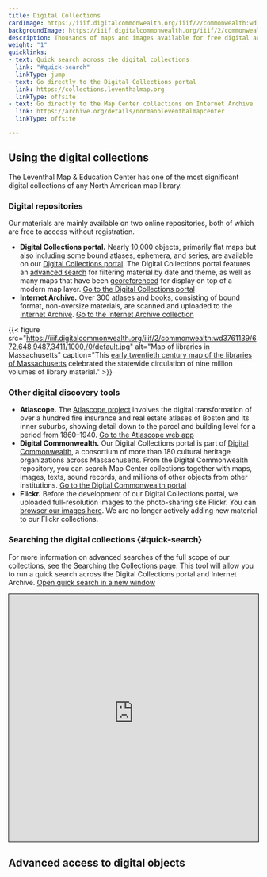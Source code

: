 ```yaml
---
title: Digital Collections
cardImage: https://iiif.digitalcommonwealth.org/iiif/2/commonwealth:wd376655v/540,7397,17681,9000/1800,/0/default.jpg
backgroundImage: https://iiif.digitalcommonwealth.org/iiif/2/commonwealth:wd376655v/540,7397,17681,7127/1800,/0/default.jpg
description: Thousands of maps and images available for free digital access
weight: "1"
quicklinks:
- text: Quick search across the digital collections
  link: "#quick-search"
  linkType: jump
- text: Go directly to the Digital Collections portal
  link: https://collections.leventhalmap.org
  linkType: offsite
- text: Go directly to the Map Center collections on Internet Archive
  link: https://archive.org/details/normanbleventhalmapcenter
  linkType: offsite

---
```

## Using the digital collections

The Leventhal Map & Education Center has one of the most significant digital collections of any North American map library.

### Digital repositories

Our materials are mainly available on two online repositories, both of which are free to access without registration.

* **Digital Collections portal.** Nearly 10,000 objects, primarily flat maps but also including some bound atlases, ephemera, and series, are available on our [Digital Collections portal](https://collections.leventhalmap.org). The Digital Collections portal features an [advanced search](https://collections.leventhalmap.org/advanced) for filtering material by date and theme, as well as many maps that have been [georeferenced](https://collections.leventhalmap.org/search?f%5Bgeoreferenced_bsi%5D%5B%5D=yes) for display on top of a modern map layer. <a href="https://collections.leventhalmap.org/" class="btn btn-outline-primary btn-xs mr-2"><i class="fas fa-eye"></i> Go to the Digital Collections portal</a>
* **Internet Archive.** Over 300 atlases and books, consisting of bound format, non-oversize materials, are scanned and uploaded to the [Internet Archive](https://archive.org/details/normanbleventhalmapcenter). <a href="https://archive.org/details/normanbleventhalmapcenter" class="btn btn-outline-primary btn-xs mr-2"><i class="fas fa-eye"></i> Go to the Internet Archive collection</a>

{{< figure src="https://iiif.digitalcommonwealth.org/iiif/2/commonwealth:wd3761139/672,648,9487,3411/1000,/0/default.jpg" alt="Map of libraries in Massachusetts" caption="This [early twentieth century map of the libraries of Massachusetts](https://collections.leventhalmap.org/search/commonwealth:wd3761121) celebrated the statewide circulation of nine million volumes of library material." >}}

### Other digital discovery tools

* **Atlascope.** The [Atlascope project](projects/digital-projects/#atlascope) involves the digital transformation of over a hundred fire insurance and real estate atlases of Boston and its inner suburbs, showing detail down to the parcel and building level for a period from 1860–1940. <a href="https://atlascope.leventhalmap.org/" class="btn btn-outline-primary btn-xs mr-2"><i class="fas fa-eye"></i> Go to the Atlascope web app</a>
* **Digital Commonwealth.** Our Digital Collections portal is part of [Digital Commonwealth](https://www.digitalcommonwealth.org), a consortium of more than 180 cultural heritage organizations across Massachusetts. From the Digital Commonwealth repository, you can search Map Center collections together with maps, images, texts, sound records, and millions of other objects from other institutions. <a href="https://digitalcommonwealth.org" class="btn btn-outline-primary btn-xs mr-2"><i class="fas fa-eye"></i> Go to the Digital Commonwealth portal</a>
* **Flickr.** Before the development of our Digital Collections portal, we uploaded full-resolution images to the photo-sharing site Flickr. You can [browser our images here](https://secure.flickr.com/photos/normanbleventhalmapcenter/). We are no longer actively adding new material to our Flickr collections.

### Searching the digital collections {#quick-search}

For more information on advanced searches of the full scope of our collections, see the [Searching the Collections](collections/searching) page. This tool will allow you to run a quick search across the Digital Collections portal and Internet Archive. <a href="https://geoservices.leventhalmap.org/union-search" target="_blank" class="btn btn-outline-primary btn-xs mr-2"><i class="fas fa-external-link-square-alt"></i> Open quick search in a new window</a>

<iframe src="https://geoservices.leventhalmap.org/union-search" style="width:100%;height:500px;border:1px solid black;"></iframe>

## Advanced access to digital objects